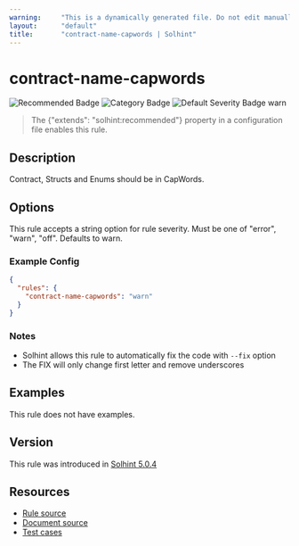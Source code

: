 ```yaml
---
warning:     "This is a dynamically generated file. Do not edit manually."
layout:      "default"
title:       "contract-name-capwords | Solhint"
---
```


# contract-name-capwords
![Recommended Badge](https://img.shields.io/badge/-Recommended-brightgreen)
![Category Badge](https://img.shields.io/badge/-Style%20Guide%20Rules-informational)
![Default Severity Badge warn](https://img.shields.io/badge/Default%20Severity-warn-yellow)
> The {"extends": "solhint:recommended"} property in a configuration file enables this rule.


## Description
Contract, Structs and Enums should be in CapWords.

## Options
This rule accepts a string option for rule severity. Must be one of "error", "warn", "off". Defaults to warn.

### Example Config
```json
{
  "rules": {
    "contract-name-capwords": "warn"
  }
}
```

### Notes
- Solhint allows this rule to automatically fix the code with `--fix` option
- The FIX will only change first letter and remove underscores

## Examples
This rule does not have examples.

## Version
This rule was introduced in [Solhint 5.0.4](https://github.com/protofire/solhint/blob/v5.0.4)

## Resources
- [Rule source](https://github.com/protofire/solhint/blob/master/lib/rules/naming/contract-name-capwords.js)
- [Document source](https://github.com/protofire/solhint/blob/master/docs/rules/naming/contract-name-capwords.md)
- [Test cases](https://github.com/protofire/solhint/blob/master/test/rules/naming/contract-name-capwords.js)
